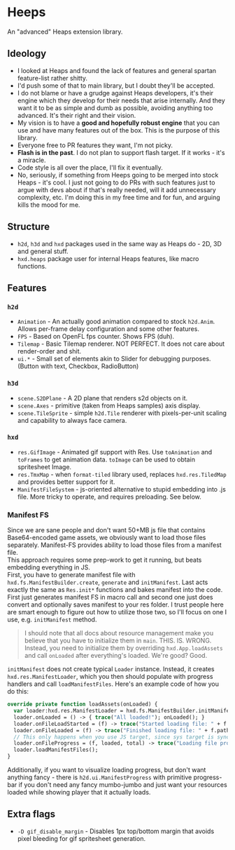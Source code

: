 # Heeps
An "advanced" Heaps extension library.

## Ideology
* I looked at Heaps and found the lack of features and general spartan feature-list rather shitty.
* I'd push some of that to main library, but I doubt they'll be accepted.
* I do not blame or have a grudge against Heaps developers, it's their engine which they develop for their needs that arise internally. And they want it to be as simple and dumb as possible, avoiding anything too advanced. It's their right and their vision.
* My vision is to have a **good and hopefully robust engine** that you can use and have many features out of the box. This is the purpose of this library. 
* Everyone free to PR features they want, I'm not picky.
* **Flash is in the past**. I do not plan to support flash target. If it works - it's a miracle.
* Code style is all over the place, I'll fix it eventually.
* No, seriously, if something from Heeps going to be merged into stock Heaps - it's cool. I just not going to do PRs with such features just to argue with devs about if that's really needed, will it add unnecessary complexity, etc. I'm doing this in my free time and for fun, and arguing kills the mood for me.

## Structure
* `h2d`, `h3d` and `hxd` packages used in the same way as Heaps do - 2D, 3D and general stuff.
* `hxd.heaps` package user for internal Heaps features, like macro functions.

## Features
### `h2d`
* `Animation` - An actually good animation compared to stock `h2d.Anim`. Allows per-frame delay configuration and some other features.
* `FPS` - Based on OpenFL fps counter. Shows FPS (duh).
* `Tilemap` - Basic Tilemap renderer. NOT PERFECT. It does not care about render-order and shit.
* `ui.*` - Small set of elements akin to Slider for debugging purposes. (Button with text, Checkbox, RadioButton)
### `h3d`
* `scene.S2DPlane` - A 2D plane that renders s2d objects on it.
* `scene.Axes` - primitive (taken from Heaps samples) axis display.
* `scene.TileSprite` - simple `h2d.Tile` renderer with pixels-per-unit scaling and capability to always face camera.
### `hxd`
* `res.GifImage` - Animated gif support with Res. Use `toAnimation` and `toFrames` to get animation data. `toImage` can be used to obtain spritesheet Image.
* `res.TmxMap` - when `format-tiled` library used, replaces `hxd.res.TiledMap` and provides better support for it.
* `ManifestFileSystem` - js-oriented alternative to stupid embedding into .js file. More tricky to operate, and requires preloading. See below.

### Manifest FS
Since we are sane people and don't want 50+MB js file that contains Base64-encoded game assets, we obviously want to load those files separately. Manifest-FS provides ability to load those files from a manifest file.  
This approach requires some prep-work to get it running, but beats embedding everything in JS.  
First, you have to generate manifest file with `hxd.fs.ManifestBuilder.create`, `generate` and `initManifest`. Last acts exactly the same as `Res.init*` functions and bakes manifest into the code. First just generates manifest FS in macro call and second one just does convert and optionally saves manifest to your res folder. I trust people here are smart enough to figure out how to utilize those two, so I'll focus on one I use, e.g. `initManifest` method.
> I should note that all docs about resource management make you believe that you have to initialize them in `main`. THIS. IS. WRONG. Instead, you need to initialize them by overriding `hxd.App.loadAssets` and call `onLoaded` after everything's loaded. We're good? Good.

`initManifest` does not create typical `Loader` instance. Instead, it creates `hxd.res.ManifestLoader`, which you then should populate with progress handlers and call `loadManifestFiles`. Here's an example code of how you do this:
```haxe
override private function loadAssets(onLoaded) {
  var loader:hxd.res.ManifestLoader = hxd.fs.ManifestBuilder.initManifest();
  loader.onLoaded = () -> { trace("All loaded!"); onLoaded(); }
  loader.onFileLoadStarted = (f) -> trace("Started loading file: " + f.path);
  loader.onFileLoaded = (f) -> trace("Finished loading file: " + f.path);
  // This only happens when you use JS target, since sys target is synchronous.
  loader.onFileProgress = (f, loaded, total) -> trace("Loading file progress: " + f.path + ", " + loaded + "/" + total);
  loader.loadManifestFiles();
}
```
Additionally, if you want to visualize loading progress, but don't want anything fancy - there is `h2d.ui.ManifestProgress` with primitive progress-bar if you don't need any fancy mumbo-jumbo and just want your resources loaded while showing player that it actually loads.

## Extra flags
* `-D gif_disable_margin` - Disables 1px top/bottom margin that avoids pixel bleeding for gif spritesheet generation.